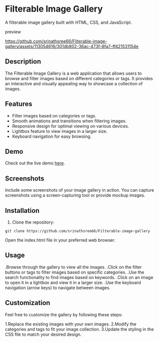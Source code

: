# Filterable Image Gallery

A filterable image gallery built with HTML, CSS, and JavaScript.

preview 

https://github.com/srinathsree66/Filterable-image-gallery/assets/113054616/301db802-36ac-473f-8fa7-ff421531154e


## Description

The Filterable Image Gallery is a web application that allows users to browse and filter images based on different categories or tags. It provides an interactive and visually appealing way to showcase a collection of images.

## Features

- Filter images based on categories or tags.
- Smooth animations and transitions when filtering images.
- Responsive design for optimal viewing on various devices.
- Lightbox feature to view images in a larger size.
- Keyboard navigation for easy browsing.

## Demo

Check out the live demo [here](https://your-demo-url.com).

## Screenshots

Include some screenshots of your image gallery in action. You can capture screenshots using a screen-capturing tool or provide mockup images.

## Installation

1. Clone the repository:

```shell
git clone https://github.com/srinathsree66/Filterable-image-gallery 
```

Open the index.html file in your preferred web browser.

## Usage
.Browse through the gallery to view all the images.
.Click on the filter buttons or tags to filter images based on specific categories.
.Use the search functionality to find images based on keywords.
.Click on an image to open it in a lightbox and view it in a larger size.
.Use the keyboard navigation (arrow keys) to navigate between images.

## Customization
Feel free to customize the gallery by following these steps:

1.Replace the existing images with your own images.
2.Modify the categories and tags to fit your image collection.
3.Update the styling in the CSS file to match your desired design.
